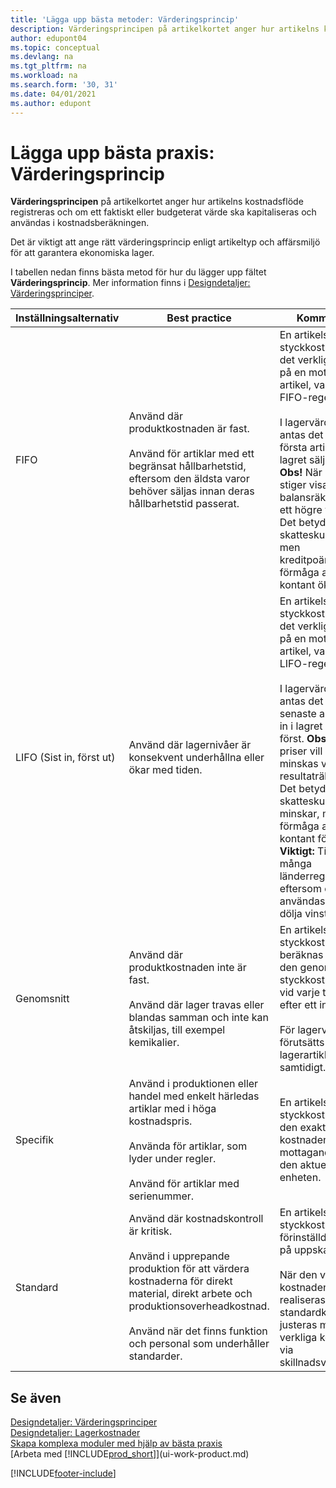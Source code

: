 ```yaml
---
title: 'Lägga upp bästa metoder: Värderingsprincip'
description: Värderingsprincipen på artikelkortet anger hur artikelns kostnadsflöde registreras och om ett faktiskt eller budgeterat värde ska kapitaliseras och användas i kostnadsberäkningen.
author: edupont04
ms.topic: conceptual
ms.devlang: na
ms.tgt_pltfrm: na
ms.workload: na
ms.search.form: '30, 31'
ms.date: 04/01/2021
ms.author: edupont
---
```

# <a name="setup-best-practices-costing-method"></a><a name="setup-best-practices-costing-method"></a><a name="setup-best-practices-costing-method"></a>Lägga upp bästa praxis: Värderingsprincip

**Värderingsprincipen** på artikelkortet anger hur artikelns kostnadsflöde registreras och om ett faktiskt eller budgeterat värde ska kapitaliseras och användas i kostnadsberäkningen.  

Det är viktigt att ange rätt värderingsprincip enligt artikeltyp och affärsmiljö för att garantera ekonomiska lager.  

I tabellen nedan finns bästa metod för hur du lägger upp fältet **Värderingsprincip**. Mer information finns i [Designdetaljer: Värderingsprinciper](design-details-costing-methods.md).  

|Inställningsalternativ|Best practice|Kommentar|  
|------------------|-------------------|-------------|  
|FIFO|Använd där produktkostnaden är fast.<br /><br /> Använd för artiklar med ett begränsat hållbarhetstid, eftersom den äldsta varor behöver säljas innan deras hållbarhetstid passerat.|En artikels styckkostnad är det verkliga värdet på en mottagen artikel, vald enligt FIFO-regeln.<br /><br /> I lagervärdering antas det att de första artiklarna in i lagret säljs först. **Obs!**  När priser stiger visar balansräkningen ett högre värde Det betyder att skatteskuler ökar, men kreditpoängen och förmåga att låna kontant ökar.|  
|LIFO (Sist in, först ut)|Använd där lagernivåer är konsekvent underhållna eller ökar med tiden.|En artikels styckkostnad är det verkliga värdet på en mottagen artikel, vald enligt LIFO-regeln.<br /><br /> I lagervärdering antas det att de senaste artiklarna in i lagret säljs först. **Obs!**  När priser vill stiger, minskas värdet på resultaträkningen. Det betyder att skatteskuler minskar, men din förmåga att låna kontant försämras. **Viktigt:**  Tillåts inte i många länderregioner, eftersom det kan användas för att dölja vinst.|  
|Genomsnitt|Använd där produktkostnaden inte är fast.<br /><br /> Använd där lager travas eller blandas samman och inte kan åtskiljas, till exempel kemikalier.|En artikels styckkostnad beräknas enligt den genomsnittliga styckkostnaden vid varje tidpunkt efter ett inköp.<br /><br /> För lagervärdering förutsätts att alla lagerartiklar säljs samtidigt.|
|Specifik|Använd i produktionen eller handel med enkelt härledas artiklar med i höga kostnadspris.<br /><br /> Använda för artiklar, som lyder under regler.<br /><br /> Använd för artiklar med serienummer.|En artikels styckkostnad är den exakta kostnaden för mottagandet av den aktuella enheten.|
|Standard|Använd där kostnadskontroll är kritisk.<br /><br /> Använd i upprepande produktion för att värdera kostnaderna för direkt material, direkt arbete och produktionsoverheadkostnad.<br /><br /> Använd när det finns funktion och personal som underhåller standarder.|En artikels styckkostnad är förinställd baserad på uppskattning.<br /><br /> När den verkliga kostnaden senare realiseras, måste standardkostnaden justeras med den verkliga kostnaden via skillnadsvärden.|  

## <a name="see-also"></a><a name="see-also"></a><a name="see-also"></a>Se även

[Designdetaljer: Värderingsprinciper](design-details-costing-methods.md)  
[Designdetaljer: Lagerkostnader](design-details-inventory-costing.md)  
[Skapa komplexa moduler med hjälp av bästa praxis](set-up-complex-application-areas-using-best-practices.md)  
[Arbeta med [!INCLUDE[prod_short](includes/prod_short.md)]](ui-work-product.md)  


[!INCLUDE[footer-include](includes/footer-banner.md)]
